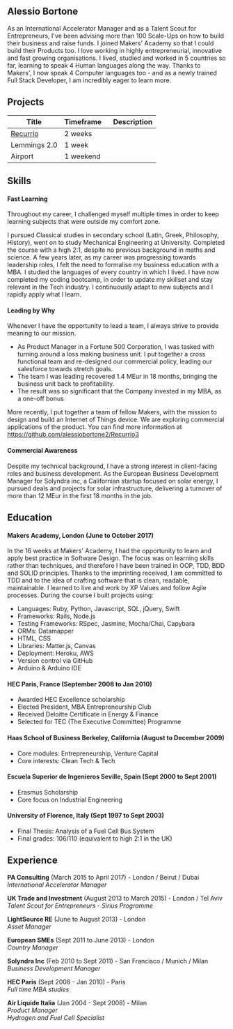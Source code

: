 ## Alessio Bortone

As an International Accelerator Manager and as a Talent Scout for Entrepreneurs, I've been advising more than 100 Scale-Ups on how to build their business and raise funds. 
I joined Makers' Academy so that I could build their Products too. 
I love working in highly entrepreneurial, innovative and fast growing organisations. I lived, studied and worked in 5 countries so far, learning to speak 4 Human languages along the way. Thanks to Makers', I now speak 4 Computer languages too - and as a newly trained Full Stack Developer, I am incredibly eager to learn more. 

## Projects 

| Title                                                               | Timeframe     | Description   |
| ------------------------------------------------------------------- |:------------- | -------------:|
| [Recurrio](https://github.com/alessiobortone2/Recurrio3 "Recurrio") | 2 weeks       |               |
| Lemmings 2.0                                                        | 1 week        |               |
| Airport                                                             | 1 weekend     |               |



## Skills

#### Fast Learning 

Throughout my career, I challenged myself multiple times in order to keep learning subjects that were outside my comfort zone. 

I pursued Classical studies in secondary school (Latin, Greek, Philosophy, History), went on to study Mechanical Engineering at University. Completed the course with a high 2:1, despite no previous background in maths and science. A few years later, as my career was progressing towards leadership roles, I felt the need to formalise my business education with a MBA. I studied the languages of every country in which I lived. I have now completed my coding bootcamp, in order to update my skillset and stay relevant in the Tech industry. I continuously adapt to new subjects and I rapidly apply what I learn. 


#### Leading by Why 

Whenever I have the opportunity to lead a team, I always strive to provide meaning to our mission. 

- As Product Manager in a Fortune 500 Corporation, I was tasked with turning around a loss making business unit. I put together a cross functional team and re-designed our commercial policy, leading our salesforce towards stretch goals. 
- The team I was leading recovered 1.4 MEur in 18 months, bringing the business unit back to profitability.
- The result was so significant that the Company invested in my MBA, as a one-off bonus

More recently, I put together a team of fellow Makers, with the mission to design and build an Internet of Things device. We are exploring commercial applications of the product. You can find more information at https://github.com/alessiobortone2/Recurrio3

#### Commercial Awareness

Despite my technical background, I have a strong interest in client-facing roles and business development. As the European Business Development Manager for Solyndra inc, a Californian startup focused on solar energy, I pursued deals and projects for solar infrastructure, delivering a turnover of more than 12 MEur in the first 18 months in the job. 


## Education

#### Makers Academy, London (June to October 2017)

In the 16 weeks at Makers' Academy, I had the opportunity to learn and apply best practice in Software Design. The focus was on learning skills rather than techniques, and therefore I have been trained in OOP, TDD, BDD and SOLID principles. 
Thanks to the imprinting received, I am committed to TDD and to the idea of crafting software that is clean, readable, maintainable. I learned to live and work by XP Values and follow Agile processes. During the course I built projects using:

- Languages: Ruby, Python, Javascript, SQL, jQuery, Swift 
- Frameworks: Rails, Node.js 
- Testing Frameworks: RSpec, Jasmine, Mocha/Chai, Capybara
- ORMs: Datamapper 
- HTML, CSS
- Libraries: Matter.js, Canvas
- Deployment: Heroku, AWS
- Version control via GitHub
- Arduino & Arduino IDE


#### HEC Paris, France (September 2008 to Jan 2010)

- Awarded HEC Excellence scholarship
- Elected President, MBA Entrepreneurship Club
- Received Deloitte Certificate in Energy & Finance
- Selected for TEC (The Executive Committee) Programme

#### Haas School of Business Berkeley, California (August to December 2009)

- Core modules: Entrepreneurship, Venture Capital
- Core interests: Clean Tech & Tech

#### Escuela Superior de Ingenieros Seville, Spain (Sept 2000 to Sept 2001)

- Erasmus Scholarship
- Core focus on Industrial Engineering

#### University of Florence, Italy (Sept 1997 to Sept 2003)

- Final Thesis: Analysis of a Fuel Cell Bus System
- Final grades: 106/110 (equivalent to high 2:1 in the UK)


## Experience

**PA Consulting**  (March 2015 to April 2017) - London / Beirut / Dubai  
*International Accelerator Manager*  

**UK Trade and Investment**  (August 2013 to March 2015) - London / Tel Aviv   
*Talent Scout for Entrepreneurs - Sirius Programme*  

**LightSource RE**  (June to August 2013) - London  
*Asset Manager* 

**European SMEs**  (Sept 2011 to June 2013) - London  
*Country Manager* 

**Solyndra Inc** (Feb 2010 to Sept 2011) - San Francisco / Munich / Milan  
*Business Development Manager*

**HEC Paris** (Sept 2008 - Jan 2010) - Paris  
*Full time MBA studies*

**Air Liquide Italia** (Jan 2004 - Sept 2008) - Milan  
*Product Manager*  
*Hydrogen and Fuel Cell Specialist*
